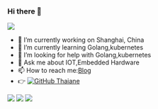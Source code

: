 ### Hi there 👋
![](https://visitor-badge.glitch.me/badge?page_id=zsy-cn.readme)

- 🔭 I’m currently working on Shanghai, China
- 🌱 I’m currently learning Golang,kubernetes
- 🤔 I’m looking for help with Golang,kubernetes
- 💬 Ask me about IOT,Embedded Hardware
- 📫 How to reach me:[Blog](https://zsy-cn.github.io/)
- 👉 [![GitHub Thaiane](https://img.shields.io/github/followers/zsy-cn?label=follow&style=social)](https://github.com/zsy-cn)
                                                                                                                    
<img align="center" src="https://github-readme-stats.vercel.app/api?username=zsy-cn&count_private=true&show_icons=true&include_all_commits=true&theme=tokyonight"/>
                                                                                                                                
<img align="center" src="https://github-readme-stats.vercel.app/api/top-langs/?username=zsy-cn&theme=tokyonight&layout=compact" />

<a href="https://github.com/zsy-cn/English">
  <img align="center" src="https://github-readme-stats.vercel.app/api/pin/?username=zsy-cn&repo=English&theme=tokyonight" />
</a>

